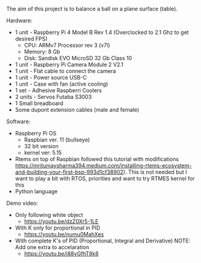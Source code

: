 The aim of this project is to balance a ball on a plane surface (table).

Hardware:
- 1 unit - Raspberry Pi 4 Model B Rev 1.4 (Overclocked to 2.1 Ghz to get desired FPS)
  - CPU: ARMv7 Processor rev 3 (v7l)
  - Memory: 8 Gb
  - Disk: Sandisk EVO MicroSD 32 Gb Class 10
- 1 unit - Raspberry Pi Camera Module 2 V2.1
- 1 unit - Flat cable to connect the camera
- 1 unit - Power source USB-C
- 1 unit - Case with fan (active cooling)
- 1 set - Adhesive Raspberri Coolers
- 2 units - Servos Futaba S3003
- 1 Small breadboard
- Some dupont extension cables (male and female)


Software:
- Raspberry Pi OS
  - Raspbian ver. 11 (bullseye)
  - 32 bit version
  - kernel ver: 5.15
- Rtems on top of Raspbian followed this tutorial with modifications https://mritunjaysharma394.medium.com/installing-rtems-ecosystem-and-building-your-first-bsp-993d1cf38902). This is not needed but I want to play a bit with RTOS, priorities and want to try RTMES kernel for this
- Python language

Demo video:
- Only following white object
  - https://youtu.be/dzZ0Xr5-1LE
- With K only for proportional in PID
  - https://youtu.be/numu0MahXes
- With complete K's of PID (Proportional, Integral and Derivative) NOTE: Add one extra to accelaration
  - https://youtu.be/i88yGfhT8k8